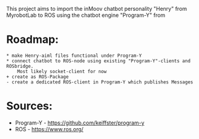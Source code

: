 This project aims to import the inMoov chatbot personality "Henry"
from MyrobotLab to ROS using the chatbot engine "Program-Y" from



# Roadmap:
    * make Henry-aiml files functional under Program-Y
    * connect chatbot to ROS-node using existing "Program-Y"-clients and ROSbridge.
        Most likely socket-client for now
    + create as ROS-Package
    - create a dedicated ROS-client in Program-Y which publishes Messages

# Sources:
  * Program-Y - https://github.com/keiffster/program-y
  * ROS - https://www.ros.org/
